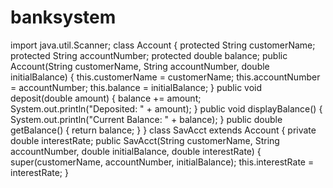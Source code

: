 # banksystem
import java.util.Scanner;
class Account {
    protected String customerName;
    protected String accountNumber;
    protected double balance;
    public Account(String customerName, String accountNumber, double initialBalance) {
        this.customerName = customerName;
        this.accountNumber = accountNumber;
        this.balance = initialBalance;
    }
    public void deposit(double amount) {
        balance += amount;
        System.out.println("Deposited: " + amount);
    }
    public void displayBalance() {
        System.out.println("Current Balance: " + balance);
    }
    public double getBalance() {
        return balance;
    }
}
class SavAcct extends Account {
    private double interestRate;
    public SavAcct(String customerName, String accountNumber, double initialBalance, double interestRate) {
        super(customerName, accountNumber, initialBalance);
        this.interestRate = interestRate;
    }
